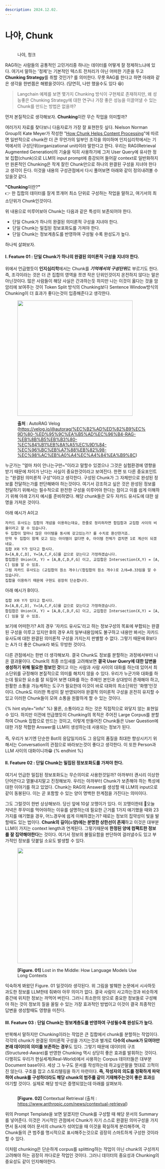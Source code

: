 ```yaml
---
description: 2024.12.02.
---
```


# 나야, Chunk

<figure><img src="../.gitbook/assets/나야 청크 (1).png" alt=""><figcaption><p>나야, 청크</p></figcaption></figure>

RAG하는 사람들의 공통적인 고민거리중 하나는 데이터를 어떻게 잘 정제하느냐에 있다. 여기서 말하는 '정제'는 기본적인 텍스트 전처리가 아닌 어떠한 기준을 두고 **Chunking Strategy**를 취할 것인가? 를 의미한다. 무릇 RAG를 한다고 하면 아래와 같은 생각을 한번쯤은 해봤을것이다. (당연히, 나만 했을수도 있다 😆)

> Langchain 예제를 보면 몇가지 Chunking 방식이 구현체로 존재하지만, 왜 성능좋은 Chunking Strategy에 대한 연구나 가장 좋은 성능을 이끌어낼 수 있는 Chunk를 만드는 방법은 없을까?

먼저 본질적으로 생각해보자. **Chunking**이란 무슨 작업을 의미할까?

여러가지 자료를 찾다보니 다음자료가 가장 잘 표현한듯 싶다. Nielson Norman Group의 Kate Meyer가 작성한 "[How Chunk Helps Content Processing](https://www.nngroup.com/articles/chunking/)"에 따르면 일반적으로 chunk란 더 큰 무언가의 일부인 조각을 의미하며 인지심리학에서는 기억에서의 구성단위(organizational unit)이라 말한다고 한다.  우리는 RAG(Retrieval Augmented Generation)의 기술을 익히 사용하기에 그저 User Query에 유사한 정보 집합(chunk)으로 LLM의 input prompt에 증강되어 들어갈 context로 일반화하지만 원론적인 Chunking은 작게 잘린 Chunk만으로 하나의 완결된 구성을 지녀야 한다고 생각이 든다. 이것을 내용의 구성관점에서 다시 풀어보면 아래와 같이 정의내려볼 수 있을것 같다.

**"Chunking**이란?**"**\
👉 한 집합의 데이터를 잘게 쪼개어 최소 단위로 구성하는 작업을 말하고, 여기서의 최소단위가 Chunk인것이다.

위 내용으로 미루어보아 Chunk는 다음과 같은 특성이 보존되어야 한다.

* 단일 Chunk가 하나의 완결된 의미론적 구성을 지녀야 한다.
* 단일 Chunk는 밀집된 정보포화도를 가져야 한다.
* 단일 Chunk는 정보계층도를 반영하여 구성될 수록 완성도가 높다.

하나씩 살펴보자.

#### Ⅰ.  Feature 01 : 단일 Chunk가 하나의 완결된 의미론적 구성을 지녀야 한다.

위에서 언급했듯이 **인지심리학**에서는 Chunk를 _**기억에서의 구성단위**_&#xB85C; 부르기도 한다. 즉, 조각이라는 것은 더 큰 집합의 영역을 쪼갠 작은 단위인것이지 온전하지 않다는 말은 아닌것이다. 많은 사람들이 해당 사실은 간과하는듯 하지만 나는 이것이 옳다는 것을 암암리에 보여주는 것이 Token Split 방식의 Chunking보다 Sentence Window방식의 Chunking이  더 효과가 좋다는것이 입증해준다고 생각한다.&#x20;

<figure><img src="../.gitbook/assets/image (1) (1) (1) (1) (1) (1) (1) (1) (1) (1) (1) (1).png" alt="" width="375"><figcaption><p><strong>출처</strong> : AutoRAG Velog (<a href="https://velog.io/@autorag/%EC%B2%AD%ED%82%B9%EC%9D%80-%ED%95%9C%EA%B5%AD%EC%96%B4-RAG-%EB%8B%B5%EB%B3%80-%EC%84%B1%EB%8A%A5%EC%9D%84-%EC%96%BC%EB%A7%88%EB%82%98-%EC%98%AC%EB%A0%A4%EC%A4%84%EA%B9%8C">https://velog.io/@autorag/%EC%B2%AD%ED%82%B9%EC%9D%80-%ED%95%9C%EA%B5%AD%EC%96%B4-RAG-%EB%8B%B5%EB%B3%80-%EC%84%B1%EB%8A%A5%EC%9D%84-%EC%96%BC%EB%A7%88%EB%82%98-%EC%98%AC%EB%A0%A4%EC%A4%84%EA%B9%8C</a>)</p></figcaption></figure>

누군가는 "얼마 차이 안나는구만\~"이라고 말할수 있겠으나 그것은 실험환경에 영향을 받기 때문에 차이가 난다는 사실이 중요한것이라고 보여진다. 한편 또 다른 중요포인트는 "완결된 의미론적 구성"이라고 생각한다. 구성된 Chunk가 그 자체만으로 완성된 정보를 전달하는가를 판단해봐야 하는것이다. 여기서 강조하고 싶은 것은 완성된 정보를 전달하기 위해서는 필수적으로 완전한 구성을 이루어야 한다는 점이고 이를 쉽게 이해하기 위해 아래 2가지 예시를 준비하였다. 해당 chunk들은 모두 자카드 유사도에 대한 설명을 가져온 것이다.

아래 예시가 A이고

```
자카드 유사도는 집합의 개념을 이용하는데요, 한줄로 정리하자면 합집합과 교집합 사이의 비율이라고 할 수 있습니다. 
두 집합이 얼마나 많은 아이템을 동시에 갖고있는가? 를 수치로 환산한거죠. 
만약 두 집합이 함께 갖고 있는 아이템이 없다면 0, 아이템 전체가 겹치면 1로 계산이 되겠네요. 
집합 X와 Y가 있다고 합시다. 
X=[A,B,C,D], Y=[A,C,F,G]를 값으로 갖는다고 가정하겠습니다. 
합집합은 Union(X, Y) = [A,B,C,D,F,G] 이고, 교집합은 Intersection(X,Y) = [A, C] 임을 알 수 있죠. 
그럼 자카드 유사도는 (교집합의 원소 개수)/(합집합의 원소 개수)로 2/6=0.33임을 알 수 있습니다.
집합을 이용하기 때문에 구현도 굉장히 단순합니다.
```

아래 예시가 B이다.

```
집합 X와 Y가 있다고 합시다. 
X=[A,B,C,D], Y=[A,C,F,G]를 값으로 갖는다고 가정하겠습니다. 
합집합은 Union(X, Y) = [A,B,C,D,F,G] 이고, 교집합은 Intersection(X,Y) = [A, C] 임을 알 수 있죠.
```

보기에 어떠한가? A의 경우 '자카드 유사도'라고 하는 정보구성의 목표에 부합되는 완결된 구성을 이루고 있지만 B의 경우 A의 일부내용임에도 불구하고 내용만 봐서는 자카드 유사도에 대한 완결된 의미론적 구성을 가지는지 판별할 수 없다. 그렇기 때문에 B보다는 A가 더 좋은 Chunk라 봐도 무방한 것이다.&#x20;

다른 관점에서는 한번 더 생각해보자. 결국 Chunk도 정보를 분할하는 과정에서부터 나온 결과물이다. Chunk의 최종 쓰임새를 고려해보면 **결국 User Query에 대한 답변을 생성하기 위해 필요한 정보인 것**이고 이는 사람과 사람 사이의 대화를 하는데 있어서 최소단위를 규정해야 본질적으로 의미를 해치지 않을 수 있다. 우리가 누군가와 대화를 하는데 필요한 요소를 잘 되짚어 보면 대화를 하는 주체인 본인과 상대방이 존재해야 하고, 원활한 소통을 가능케하는 도구가 필요한데 이것이 바로 대화의 최소단위인 '화행'인것이다. Chunk도 이러한 특성이 잘 반영되어야 완결적 의미론적 구성을 온전히 유지할 수 있고 이러한 Chunk들이 모여 소통을 원활하게 할 수 있는 것이다. &#x20;

{% hint style="info" %}
물론, 소통이라고 하는 것은 직접적으로 와닿지 않는 표현일 수 있다. 하지만 이전에 언급했듯이 Chunking의 목적은 주어진 Large Corpus를 분할하여 Chunk 집합으로 만드는 것이고, 이렇게 만들어진 Chunk들은 User Question에 대한 가장 적합한 Answer를 LLM이 생성하는데 사용되는 정보가 된다. \
\
즉, 우리가 보기엔 단순한 Bot의 응답일지라도 그 응답의 품질을 최대한 향상시키기 위해서는 Conversation의 관점으로 바라보는것이 좋다고 생각한다. 이 또한 Person과 LLM 사이의 대화이니까😁
{% endhint %}

#### Ⅱ. Feature 02 : 단일 Chunk는 밀집된 정보포화도를 가져야 한다.

여기서 언급한 밀집된 정보포화도는 무슨의미로 사용한것일까? 아까부터 괜시리 이상한 단어쓴다고 열불내지말고 진정해보자. 우리는 아까부터 Chunk가 보존해야 하는 특성에 대한 이야기를 하고 있었다. Chunk는 RAG의 Answer를 생성할 때 LLM의 input으로 같이 동봉된다. 이는 곧 포함할 수 있는 양이 명백한 한계점을 가진다는 의미이다.&#x20;

그도 그럴것이 한번 상상해보라. 당신 앞에 10살 꼬맹이가 있다. 이 꼬맹이한테 오늘 저녁은 쭈꾸미를 먹어야하는 이유를 설명하는데 필요한 근거를 1가지 얘기했을 때와 23가지를 얘기했을 경우, 어느경우에 쉽게 이해하겠는가? 때로는 정보의 집약성이 빛을 발할때도 있는 법이다. **Chunk의 길이(=양)에는 분명한 상한선이 존재**하고 이것은 대부분 LLM이 가지는 context length과 연계된다. 그렇기때문에 **한정된 양에 컴팩트한 정보를 잘 집약해야한다**는 것이다. 여기서 정보의 불필요함을 판단하여 걸러낼수도 있고 부가적인 정보를 덧붙일 소요도 발생할 수 있다.&#x20;

<figure><img src="../.gitbook/assets/image (1) (1) (1) (1) (1) (1) (1) (1) (1) (1) (1) (1) (1).png" alt="" width="375"><figcaption><p><strong>[Figure. 01]</strong> Lost in the Middle: How Language Models Use Long Contexts</p></figcaption></figure>

익숙하게 봐왔던 Figure. 01 일것이라 생각된다. 위 그림을 발췌한 논문에서 시사하듯 과도한 정보를 LLM한테 줘봐야 아무 의미가 없다. 결국 사람이 사고하는것과 비슷하게 중간에 위치한 정보는 까먹어 버린다. 그러니 최소한의 양으로 중요한 정보들로 구성해야 하는 것이 정보의 질을 올릴 수 있는 가장 효과적인 방법이고 이것이 결국 최종적인 답변을 생성할때도 영향을 미친다.

#### Ⅲ. Feature 03 : 단일 Chunk는 정보계층도를 반영하여 구성될수록 완성도가 높다.

반복해서 말하지만 Chunking이라는 작업은 큰 집합에서 chunk를 분할하는 작업이다. 각각의 chunk가 완결된 의미론적 구성을 가지는것과 별개로 **다수의 chunk가 모여야만 본래 데이터의 의미를 보존하는 경우**도 있다. 그렇기 때문에 데이터의 구조(Structured-Aware)를 반영한 Chunking 역시 상당히 좋은 효과를 발휘하는 것이다. 다행히도 우리가 현실세계(Real-World)에서 사용하는 Corpus 데이터들은 대부분 Document base이다. 세상 그 누구도 문서를 작성하는데 하고싶은말을 멋대로 끄적이진 않는다. 구조를 잡고 스토리텔링을 하기 마련이다. **즉, 작성자의 의도를 정확하게 파악하여 chunk를 구성하더라도 해당 chunk의 범주를 같이 기재해주는것이 좋은 효과**를 야기할 것이다. 실제로 해당 방식은 증명되었는데 아래를 살펴보자.

<figure><img src="../.gitbook/assets/image (2) (1) (1) (1) (1) (1) (1) (1) (1).png" alt=""><figcaption><p><strong>[Figure. 02]</strong> Contextual Retrieval (출처 : <a href="https://www.anthropic.com/news/contextual-retrieval">https://www.anthropic.com/news/contextual-retrieval</a>)</p></figcaption></figure>

위의 Prompt Template을 보면 알겠지만 Chunk를 구성할 때 해당 문서의 Summary를 넣어준다. 이것은 거시적인 관점에서 Chunk가 자기 스스로 완결된 의미구성을 가지면서 동시에 여러 문서의 chunk가 섞여있을 때 이것을 확실하게 분리해주며, 각 Chunk들의 큰 범주를 명시적으로 표시해주는것으로 굉장히 스마트하게 구성한 것이라 할 수 있다.

이처럼 chunking은 단순하게 corpus를 splitting하는 작업이 아닌 chunk의 구성까지 고려해야 하는 굉장히 까다로운 작업인 것이다. 그러니 데이터의 중요성과 Chunking의 중요성도 같이 인지해야한다.
